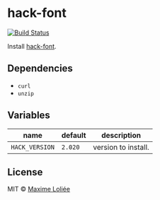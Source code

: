 # hack-font

[![Build Status](https://travis-ci.org/loliee/install-scripts.svg?branch=master)](https://travis-ci.org/loliee/install-scripts)

Install [hack-font](https://github.com/chrissimpkins/Hack).

## Dependencies

- `curl`
- `unzip`

## Variables

name             | default   | description
-----------------|-----------|----------------------------------
`HACK_VERSION` | `2.020` | version to install.

## License

MIT © [Maxime Loliée](https://github.com/loliee/)

